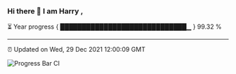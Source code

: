 ### Hi there 👋 I am Harry , 

⏳ Year progress { █████████████████████████████▁ } 99.32 %

---

⏰ Updated on Wed, 29 Dec 2021 12:00:09 GMT

![Progress Bar CI](https://github.com/duykhang68/duykhang68/workflows/Progress%20Bar%20CI/badge.svg)
